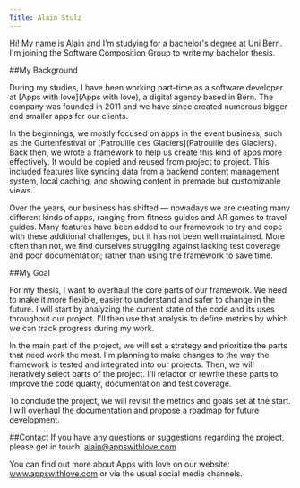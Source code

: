 ```yaml
---
Title: Alain Stulz
---
```


Hi! My name is Alain and I'm studying for a bachelor's degree at Uni Bern. I'm joining the Software Composition Group to write my bachelor thesis. 

##My Background

During my studies, I have been working part-time as a software developer at [Apps with love](Apps with love), a digital agency based in Bern. The company was founded in 2011 and we have since created numerous bigger and smaller apps for our clients.

In the beginnings, we mostly focused on apps in the event business, such as the Gurtenfestival or [Patrouille des Glaciers](Patrouille des Glaciers). Back then, we wrote a framework to help us create this kind of apps more effectively. It would be copied and reused from project to project. This included features like syncing data from a backend content management system, local caching, and showing content in premade but customizable views.

Over the years, our business has shifted &mdash; nowadays we are creating many different kinds of apps, ranging from fitness guides and AR games to travel guides. Many features have been added to our framework to try and cope with these additional challenges, but it has not been well maintained. More often than not, we find ourselves struggling against lacking test coverage and poor documentation; rather than using the framework to save time. 

##My Goal

For my thesis, I want to overhaul the core parts of our framework. We need to make it more flexible, easier to understand and safer to change in the future. I will start by analyzing the current state of the code and its uses throughout our project. I'll then use that analysis to define metrics by which we can track progress during my work. 

In the main part of the project, we will set a strategy and prioritize the parts that need work the most. I'm planning to make changes to the way the framework is tested and integrated into our projects. Then, we will iteratively select parts of the project. I'll refactor or rewrite these parts to improve the code quality, documentation and test coverage. 

To conclude the project, we will revisit the metrics and goals set at the start. I will overhaul the documentation and propose a roadmap for future development. 

##Contact
If you have any questions or suggestions regarding the project, please get in touch: alain@appswithlove.com

You can find out more about Apps with love on our website: www.appswithlove.com or via the usual social media channels.
